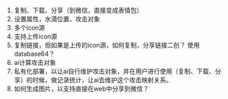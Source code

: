 1. 复制、下载、分享（到微信，直接变成表情包）
2. 设置属性，水滴位置，攻击对象
3. 多个icon源
4. 支持上传icon源
5. 复制链接，但如果是上传的icon源，如何复制，分享链接二创？ 使用database64？
6. ai计算攻击对象
7. 私有化部署，以让ai自行维护攻击对象，并在用户进行使用（复制、下载、分享）的时候，做记录统计，让ai去维护这个攻击映射关系。
8. 如何生成图片，以支持直接在web中分享到微信？
